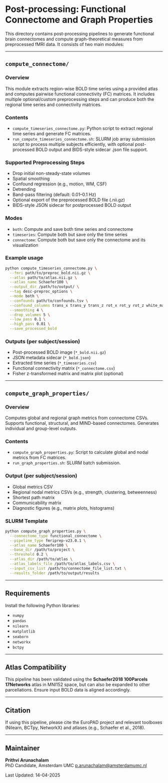 # Post-processing: Functional Connectome and Graph Properties

This directory contains post-processing pipelines to generate functional brain connectomes and compute graph-theoretical measures from preprocessed fMRI data. It consists of two main modules:

---

## `compute_connectome/`

### Overview
This module extracts region-wise BOLD time series using a provided atlas and computes pairwise functional connectivity (FC) matrices. It includes multiple optional/custom preprocessing steps and can produce both the regional time series and connectivity matrices.

### Contents
- `compute_timeseries_connectome.py`: Python script to extract regional time series and generate FC matrices.
- `run_compute_timeseries_connectome.sh`: SLURM job array submission script to process multiple subjects efficiently, with optional post-processed BOLD output and BIDS-style sidecar .json file support.

### Supported Preprocessing Steps
- Drop initial non-steady-state volumes
- Spatial smoothing
- Confound regression (e.g., motion, WM, CSF)
- Detrending
- Band-pass filtering (default: 0.01–0.1 Hz)
- Optional export of the preprocessed BOLD file (.nii.gz)
- BIDS-style JSON sidecar for postprocessed BOLD output

### Modes
- `both`: Compute and save both time series and connectome
- `timeseries`: Compute both but save only the time series
- `connectome`: Compute both but save only the connectome and its visualization

### Example usage
```bash
python compute_timeseries_connectome.py \
  --fmri path/to/preproc_bold.nii.gz \
  --atlas path/to/atlas.nii.gz \
  --atlas_name Schaefer100 \
  --output_dir /path/to/output/ \
  --tag desc-preproc_options \
  --mode both \
  --confounds path/to/confounds.tsv \
  --confound_columns trans_x trans_y trans_z rot_x rot_y rot_z white_matter csf \
  --smoothing 4 \
  --drop_volumes 5 \
  --low_pass 0.1 \
  --high_pass 0.01 \
  --save_processed_bold
```

### Outputs (per subject/session)
- Post-processed BOLD image (`*_bold.nii.gz`)
- JSON metadata sidecar (`*_bold.json`)
- Extracted time series (`*_timeseries.csv`)
- Functional connectivity matrix (`*_connectome.csv`)
- Fisher z-transformed matrix and matrix plot (optional)

---

## `compute_graph_properties/`

### Overview
Computes global and regional graph metrics from connectome CSVs. Supports functional, structural, and MIND-based connectomes. Generates individual and group-level outputs.

### Contents
- `compute_graph_properties.py`: Script to calculate global and nodal metrics from FC matrices.
- `run_graph_properties.sh`: SLURM batch submission.

### Output (per subject/session)
- Global metrics CSV
- Regional nodal metrics CSVs (e.g., strength, clustering, betweenness)
- Shortest path matrix
- Communicability matrix
- Diagnostic figures (e.g., matrix plots, histograms)

### SLURM Template
```bash
python compute_graph_properties.py \
  --connectome_type functional_connectome \
  --pipeline_type fmriprep-v23.0.1 \
  --atlas_name Schaefer100 \
  --base_dir /path/to/project \
  --threshold 0.2 \
  --atlas_dir /path/to/atlas \
  --atlas_labels_file /path/to/atlas_labels.csv \
  --input_csv_list /path/to/connectome_file_list.txt \
  --results_folder /path/to/output/results
```

---

## Requirements
Install the following Python libraries:
- `numpy`
- `pandas`
- `nilearn`
- `matplotlib`
- `seaborn`
- `networkx`
- `bctpy`

---

## Atlas Compatibility
This pipeline has been validated using the **Schaefer2018 100Parcels 17Networks** atlas in MNI152 space, but can also be expanded to other parcellations. Ensure input BOLD data is aligned accordingly.

---

## Citation
If using this pipeline, please cite the EuroPAD project and relevant toolboxes (Nilearn, BCTpy, NetworkX) and atlases (e.g., Schaefer et al., 2018).

---

## Maintainer
**Prithvi Arunachalam**  
PhD Candidate, Amsterdam UMC
p.arunachalam@amsterdamumc.nl

Last Updated: 14-04-2025